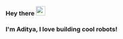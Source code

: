 ### Hey there <img src="https://media.giphy.com/media/hvRJCLFzcasrR4ia7z/giphy.gif" width="25px">
### I'm Aditya, I love building cool robots!
